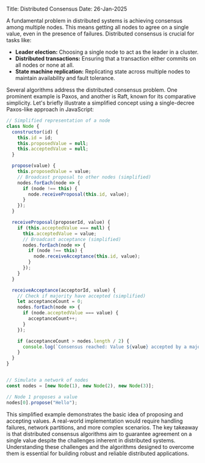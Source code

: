 Title: Distributed Consensus
Date: 26-Jan-2025

A fundamental problem in distributed systems is achieving consensus among multiple nodes.  This means getting all nodes to agree on a single value, even in the presence of failures.  Distributed consensus is crucial for tasks like:

* **Leader election:** Choosing a single node to act as the leader in a cluster.
* **Distributed transactions:** Ensuring that a transaction either commits on all nodes or none at all.
* **State machine replication:** Replicating state across multiple nodes to maintain availability and fault tolerance.

Several algorithms address the distributed consensus problem.  One prominent example is Paxos, and another is Raft, known for its comparative simplicity. Let's briefly illustrate a simplified concept using a single-decree Paxos-like approach in JavaScript:

```javascript
// Simplified representation of a node
class Node {
  constructor(id) {
    this.id = id;
    this.proposedValue = null;
    this.acceptedValue = null;
  }

  propose(value) {
    this.proposedValue = value;
    // Broadcast proposal to other nodes (simplified)
    nodes.forEach(node => {
      if (node !== this) {
        node.receiveProposal(this.id, value);
      }
    });
  }

  receiveProposal(proposerId, value) {
    if (this.acceptedValue === null) {
      this.acceptedValue = value;
      // Broadcast acceptance (simplified)
      nodes.forEach(node => {
        if (node !== this) {
          node.receiveAcceptance(this.id, value);
        }
      });
    }
  }

  receiveAcceptance(acceptorId, value) {
    // Check if majority have accepted (simplified)
    let acceptanceCount = 0;
    nodes.forEach(node => {
      if (node.acceptedValue === value) {
        acceptanceCount++;
      }
    });

    if (acceptanceCount > nodes.length / 2) {
      console.log(`Consensus reached: Value ${value} accepted by a majority.`);
    }
  }
}


// Simulate a network of nodes
const nodes = [new Node(1), new Node(2), new Node(3)];

// Node 1 proposes a value
nodes[0].propose("Hello");


```

This simplified example demonstrates the basic idea of proposing and accepting values.  A real-world implementation would require handling failures, network partitions, and more complex scenarios.  The key takeaway is that distributed consensus algorithms aim to guarantee agreement on a single value despite the challenges inherent in distributed systems.  Understanding these challenges and the algorithms designed to overcome them is essential for building robust and reliable distributed applications.
